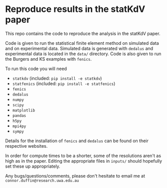 # Reproduce results in the statKdV paper

This repo contains the code to reproduce the analysis in the statKdV paper.

Code is given to run the statistical finite element method on simulated data
and on experimental data. Simulated data is generated with `dedalus` and
experimental data is located in the `data/` directory. Code is also given to
run the Burgers and KS examples with `fenics`.

To run this code you will need

* `statkdv` (included: `pip install -e statkdv`)
* `statfenics` (included: `pip install -e statfenics`)
* `fenics`
* `dedalus`
* `numpy`
* `scipy`
* `matplotlib`
* `pandas`
* `h5py`
* `mpi4py`
* `sympy`

Details for the installation of `fenics` and `dedalus` can be found on their
respective websites.

In order for compute times to be a shorter, some of the resolutions aren't as
high as in the paper. Editing the appropriate files in `inputs/` should hopefully
set these up appropriately.

Any bugs/questions/comments, please don't hesitate to email me at
`connor.duffin@research.uwa.edu.au`
